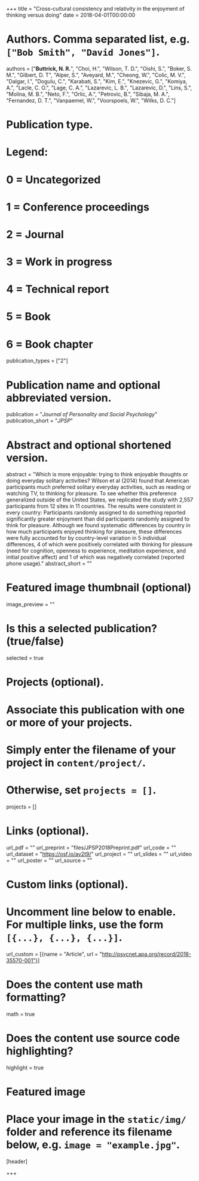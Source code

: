 +++
title = "Cross-cultural consistency and relativity in the enjoyment of thinking versus doing"
date = 2018-04-01T00:00:00

# Authors. Comma separated list, e.g. `["Bob Smith", "David Jones"]`.
authors = ["**Buttrick, N. R.**", "Choi, H.", "Wilson, T. D.", "Oishi, S.", "Boker, S. M.", "Gilbert, D. T", "Alper, S.", "Aveyard, M.", "Cheong, W.", "Colic, M. V.", "Dalgar, I.", "Dogulu, C.", "Karabati, S.", "Kim, E.", "Knezevic, G.", "Komiya, A.", "Lacle, C. O.", "Lage, C. A.", "Lazarevic, L. B.", "Lazarevic, D.", "Lins, S.", "Molina, M. B.", "Neto, F.", "Orlic, A.", "Petrovic, B.", "Sibaja, M. A.", "Fernandez, D. T.", "Vanpaemel, W.", "Voorspoels, W.", "Wilks, D. C."]

# Publication type.
# Legend:
# 0 = Uncategorized
# 1 = Conference proceedings
# 2 = Journal
# 3 = Work in progress
# 4 = Technical report
# 5 = Book
# 6 = Book chapter
publication_types = ["2"]

# Publication name and optional abbreviated version.
publication = "*Journal of Personality and Social Psychology*"
publication_short = "*JPSP*"

# Abstract and optional shortened version.
abstract = "Which is more enjoyable: trying to think enjoyable thoughts or doing everyday solitary activities? Wilson et al (2014) found that American participants much preferred solitary everyday activities, such as reading or watching TV, to thinking for pleasure. To see whether this preference generalized outside of the United States, we replicated the study with 2,557 participants from 12 sites in 11 countries. The results were consistent in every country: Participants randomly assigned to do something reported significantly greater enjoyment than did participants randomly assigned to think for pleasure. Although we found systematic differences by country in how much participants enjoyed thinking for pleasure, these differences were fully accounted for by country-level variation in 5 individual differences, 4 of which were positively correlated with thinking for pleasure (need for cognition, openness to experience, meditation experience, and initial positive affect) and 1 of which was negatively correlated (reported phone usage)."
abstract_short = ""

# Featured image thumbnail (optional)
image_preview = ""

# Is this a selected publication? (true/false)
selected = true

# Projects (optional).
#   Associate this publication with one or more of your projects.
#   Simply enter the filename of your project in `content/project/`.
#   Otherwise, set `projects = []`.
projects = []

# Links (optional).
url_pdf = ""
url_preprint = "files/JPSP2018Preprint.pdf"
url_code = ""
url_dataset = "https://osf.io/av2t9/"
url_project = ""
url_slides = ""
url_video = ""
url_poster = ""
url_source = ""

# Custom links (optional).
#   Uncomment line below to enable. For multiple links, use the form `[{...}, {...}, {...}]`.
url_custom = [{name = "Article", url = "http://psycnet.apa.org/record/2018-35570-001"}]

# Does the content use math formatting?
math = true

# Does the content use source code highlighting?
highlight = true

# Featured image
# Place your image in the `static/img/` folder and reference its filename below, e.g. `image = "example.jpg"`.
[header]

+++

